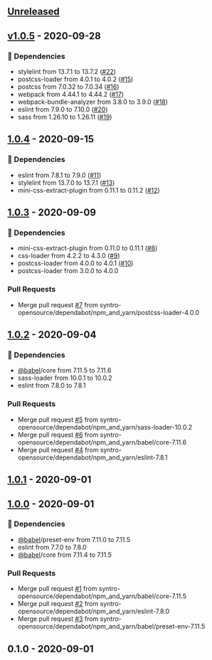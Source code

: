 <a name="unreleased"></a>
## [Unreleased]


<a name="v1.0.5"></a>
## [v1.0.5] - 2020-09-28
### 🧬 Dependencies
- stylelint from 13.7.1 to 13.7.2 ([#22](https://github.com/syntro-opensource/actiontest/issues/22))
- postcss-loader from 4.0.1 to 4.0.2 ([#15](https://github.com/syntro-opensource/actiontest/issues/15))
- postcss from 7.0.32 to 7.0.34 ([#16](https://github.com/syntro-opensource/actiontest/issues/16))
- webpack from 4.44.1 to 4.44.2 ([#17](https://github.com/syntro-opensource/actiontest/issues/17))
- webpack-bundle-analyzer from 3.8.0 to 3.9.0 ([#18](https://github.com/syntro-opensource/actiontest/issues/18))
- eslint from 7.9.0 to 7.10.0 ([#20](https://github.com/syntro-opensource/actiontest/issues/20))
- sass from 1.26.10 to 1.26.11 ([#19](https://github.com/syntro-opensource/actiontest/issues/19))


<a name="1.0.4"></a>
## [1.0.4] - 2020-09-15
### 🧬 Dependencies
- eslint from 7.8.1 to 7.9.0 ([#11](https://github.com/syntro-opensource/actiontest/issues/11))
- stylelint from 13.7.0 to 13.7.1 ([#13](https://github.com/syntro-opensource/actiontest/issues/13))
- mini-css-extract-plugin from 0.11.1 to 0.11.2 ([#12](https://github.com/syntro-opensource/actiontest/issues/12))


<a name="1.0.3"></a>
## [1.0.3] - 2020-09-09
### 🧬 Dependencies
- mini-css-extract-plugin from 0.11.0 to 0.11.1 ([#8](https://github.com/syntro-opensource/actiontest/issues/8))
- css-loader from 4.2.2 to 4.3.0 ([#9](https://github.com/syntro-opensource/actiontest/issues/9))
- postcss-loader from 4.0.0 to 4.0.1 ([#10](https://github.com/syntro-opensource/actiontest/issues/10))
- postcss-loader from 3.0.0 to 4.0.0

### Pull Requests
- Merge pull request [#7](https://github.com/syntro-opensource/actiontest/issues/7) from syntro-opensource/dependabot/npm_and_yarn/postcss-loader-4.0.0


<a name="1.0.2"></a>
## [1.0.2] - 2020-09-04
### 🧬 Dependencies
- [@babel](https://github.com/babel)/core from 7.11.5 to 7.11.6
- sass-loader from 10.0.1 to 10.0.2
- eslint from 7.8.0 to 7.8.1

### Pull Requests
- Merge pull request [#5](https://github.com/syntro-opensource/actiontest/issues/5) from syntro-opensource/dependabot/npm_and_yarn/sass-loader-10.0.2
- Merge pull request [#6](https://github.com/syntro-opensource/actiontest/issues/6) from syntro-opensource/dependabot/npm_and_yarn/babel/core-7.11.6
- Merge pull request [#4](https://github.com/syntro-opensource/actiontest/issues/4) from syntro-opensource/dependabot/npm_and_yarn/eslint-7.8.1


<a name="1.0.1"></a>
## [1.0.1] - 2020-09-01

<a name="1.0.0"></a>
## [1.0.0] - 2020-09-01
### 🧬 Dependencies
- [@babel](https://github.com/babel)/preset-env from 7.11.0 to 7.11.5
- eslint from 7.7.0 to 7.8.0
- [@babel](https://github.com/babel)/core from 7.11.4 to 7.11.5

### Pull Requests
- Merge pull request [#1](https://github.com/syntro-opensource/actiontest/issues/1) from syntro-opensource/dependabot/npm_and_yarn/babel/core-7.11.5
- Merge pull request [#2](https://github.com/syntro-opensource/actiontest/issues/2) from syntro-opensource/dependabot/npm_and_yarn/eslint-7.8.0
- Merge pull request [#3](https://github.com/syntro-opensource/actiontest/issues/3) from syntro-opensource/dependabot/npm_and_yarn/babel/preset-env-7.11.5


<a name="0.1.0"></a>
## 0.1.0 - 2020-09-01

[Unreleased]: https://github.com/syntro-opensource/actiontest/compare/v1.0.5...HEAD
[v1.0.5]: https://github.com/syntro-opensource/actiontest/compare/1.0.4...v1.0.5
[1.0.4]: https://github.com/syntro-opensource/actiontest/compare/1.0.3...1.0.4
[1.0.3]: https://github.com/syntro-opensource/actiontest/compare/1.0.2...1.0.3
[1.0.2]: https://github.com/syntro-opensource/actiontest/compare/1.0.1...1.0.2
[1.0.1]: https://github.com/syntro-opensource/actiontest/compare/1.0.0...1.0.1
[1.0.0]: https://github.com/syntro-opensource/actiontest/compare/0.1.0...1.0.0
